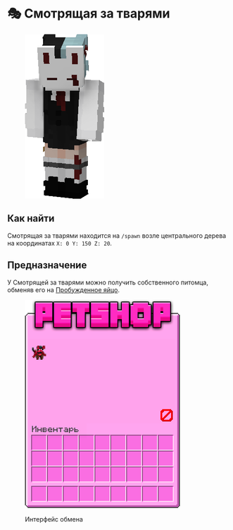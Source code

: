 # 🎭 Смотрящая за тварями

<figure><img src="../../../.gitbook/assets/caretaker.png" alt=""><figcaption></figcaption></figure>

## Как найти

Смотрящая за тварями находится на `/spawn`  возле центрального дерева на координатах  `X: 0 Y: 150 Z: 20`.

## Предназначение

У Смотрящей за тварями можно получить собственного питомца, обменяв его на [Пробужденное яйцо](../../materialy/awakened\_core.md).&#x20;

<figure><img src="../../../.gitbook/assets/petshopgui@2x.png" alt=""><figcaption><p>Интерфейс обмена</p></figcaption></figure>
